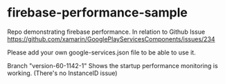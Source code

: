 # firebase-performance-sample
Repo demonstrating firebase performance.
In relation to Github Issue https://github.com/xamarin/GooglePlayServicesComponents/issues/234

Please add your own google-services.json file to be able to use it.


Branch "version-60-1142-1" Shows the startup performance monitoring is working. (There's no InstanceID issue) 
